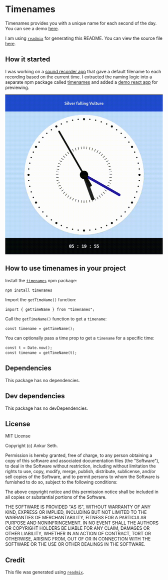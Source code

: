 
# Timenames
Timenames provides you with a unique name for each second of the day.
You can see a demo [here](https://timenames.redpapr.com/).

I am using [`readmix`](https://github.com/iaseth/readmix) for generating this README.
You can view the source file [here](https://github.com/iaseth/timenames/blob/master/README.md.rx).


## How it started
I was working on a [sound recorder app](https://github.com/iaseth/rex)
that gave a default filename to each recording based on the current time.
I extracted the naming logic into a separate npm package called
[timenames](https://www.npmjs.com/package/timenames) and added a
[demo react app](https://timenames.redpapr.com/) for previewing.


![Timenames Demo](res/one-minute-demo.gif)


## How to use timenames in your project
Install the [`timenames`](https://www.npmjs.com/package/timenames) npm package:
```
npm install timenames
```

Import the `getTimeName()` function:
```
import { getTimeName } from "timenames";
```

Call the `getTimeName()` function to get a `timename`:
```
const timename = getTimeName();
```

You can optionally pass a time prop to get a `timename` for a specific time:
```
const t = Date.now();
const timename = getTimeName(t);
```


## Dependencies
This package has no dependencies.


## Dev dependencies
This package has no devDependencies.


## License
MIT License

Copyright (c) Ankur Seth.

Permission is hereby granted, free of charge, to any person obtaining a copy
of this software and associated documentation files (the "Software"), to deal
in the Software without restriction, including without limitation the rights
to use, copy, modify, merge, publish, distribute, sublicense, and/or sell
copies of the Software, and to permit persons to whom the Software is
furnished to do so, subject to the following conditions:

The above copyright notice and this permission notice shall be included in all
copies or substantial portions of the Software.

THE SOFTWARE IS PROVIDED "AS IS", WITHOUT WARRANTY OF ANY KIND, EXPRESS OR
IMPLIED, INCLUDING BUT NOT LIMITED TO THE WARRANTIES OF MERCHANTABILITY,
FITNESS FOR A PARTICULAR PURPOSE AND NONINFRINGEMENT. IN NO EVENT SHALL THE
AUTHORS OR COPYRIGHT HOLDERS BE LIABLE FOR ANY CLAIM, DAMAGES OR OTHER
LIABILITY, WHETHER IN AN ACTION OF CONTRACT, TORT OR OTHERWISE, ARISING FROM,
OUT OF OR IN CONNECTION WITH THE SOFTWARE OR THE USE OR OTHER DEALINGS IN THE
SOFTWARE.


## Credit

This file was generated using [`readmix`](https://github.com/iaseth/readmix).


